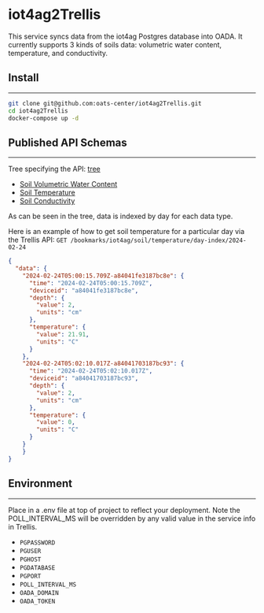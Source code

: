 # iot4ag2Trellis

This service syncs data from the iot4ag Postgres database into OADA.  It currently
supports 3 kinds of soils data: volumetric water content, temperature, and conductivity.

## Install
----------
```bash
git clone git@github.com:oats-center/iot4ag2Trellis.git
cd iot4ag2Trellis
docker-compose up -d
```

## Published API Schemas
--------------
Tree specifying the API: [tree](src/tree.ts)

* [Soil Volumetric Water Content](./src/schema-WaterContent.ts)
* [Soil Temperature](./src/schema-WaterContent.ts)
* [Soil Conductivity](./src/schema-WaterContent.ts)

As can be seen in the tree, data is indexed by day for each data type.

Here is an example of how to get soil temperature for a particular day via the Trellis API:
`GET /bookmarks/iot4ag/soil/temperature/day-index/2024-02-24`
```json
{
  "data": {
    "2024-02-24T05:00:15.709Z-a84041fe3187bc8e": {
      "time": "2024-02-24T05:00:15.709Z",
      "deviceid": "a84041fe3187bc8e",
      "depth": {
        "value": 2,
        "units": "cm"
      },
      "temperature": {
        "value": 21.91,
        "units": "C"
      }
    },
    "2024-02-24T05:02:10.017Z-a84041703187bc93": {
      "time": "2024-02-24T05:02:10.017Z",
      "deviceid": "a84041703187bc93",
      "depth": {
        "value": 2,
        "units": "cm"
      },
      "temperature": {
        "value": 0,
        "units": "C"
      }
    }
    }
}
```


## Environment
--------------
Place in a .env file at top of project to reflect your deployment.  Note the POLL_INTERVAL_MS
will be overridden by any valid value in the service info in Trellis.
* `PGPASSWORD`
* `PGUSER`
* `PGHOST`
* `PGDATABASE`
* `PGPORT`
* `POLL_INTERVAL_MS`
* `OADA_DOMAIN`
* `OADA_TOKEN`
